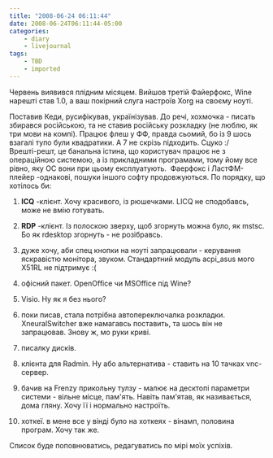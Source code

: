 ```yaml
---
title: "2008-06-24 06:11:44"
date: 2008-06-24T06:11:44-05:00
categories:
    - diary
    - livejournal
tags:
    - TBD
    - imported
---
```


Червень виявився плідним місяцем. Вийшов третій Файерфокс, Wine нарешті став 1.0, а ваш покірний слуга настроїв Xorg на своєму ноуті. 

Поставив Кеди, русифікував, українізував. До речі, хохмочка - писать збирався російською, та не ставив російську розкладку (не люблю, як три мови на компі). Працює флеш у ФФ, правда сьомий, бо із 9 шось взагалі тупо були квадратики. А 7 не скрізь підходить. Сцуко :/  
Врешті-решт, це банальна істина, що користувач працює не з операційною системою, а із прикладними програмами, тому йому все рівно, яку ОС вони при цьому експлуатують.  Фаерфокс і ЛастФМ-плейер -однакові, пошуки іншого софту продовжуються. По порядку, що хотілось би:

  1. **ICQ** -клієнт. Хочу красивого, із рюшечками. LICQ не сподобавсь, може не вмію готувать.  

  2. **RDP** -клієнт. Із полоскою зверху, щоб згорнуть можна було, як mstsc. Бо як rdesktop згорнуть - не розібравсь.
  3. дуже хочу, аби спец кнопки на ноуті запрацювали - керування яскравістю монітора, звуком. Стандартний модуль acpi_asus мого X51RL не підтримує :(
  4. офісний пакет. OpenOffice чи MSOffice під Wine?
  5. Visio. Ну як я без нього?
  6. поки писав, стала потрібна автопереключалка розкладки. XneuralSwitcher вже намагавсь поставить, та шось він не запрацював. Знову ж, мо руки криві.
  7. писалку дисків.
  8. клієнта для Radmin. Ну або альтернатива - ставить на 10 тачках vnc-сервер.
  9. бачив на Frenzy прикольну тулзу - малює на десктопі параметри системи - вільне місце, пам'ять. Навіть пам'ятав, як називається, дома гляну. Хочу її і нормально настроїть.
  10. хоткеї. в мене все у вінді було на хоткеях - вінамп, половина програм. Хочу так же.

Список буде поповнюватись, редагуватись по мірі моїх успіхів.
